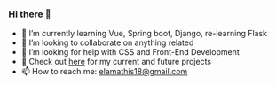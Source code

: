 ### Hi there 👋

- 🌱 I’m currently learning Vue, Spring boot, Django, re-learning Flask
- 👯 I’m looking to collaborate on anything related
- 🤔 I’m looking for help with CSS and Front-End Development
- 👋 Check out [here](https://elams.github.io) for my current and future projects
- 📫 How to reach me: elamathis18@gmail.com
